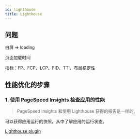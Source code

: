 ```yaml
---
id: lighthouse
title: Lighthouse
---
```


## 问题

白屏 => loading

页面加载时间

指标：FP、FCP、LCP、FID、TTI、布局稳定性

## 性能优化的步骤

### 1. 使用 PageSpeed Insights 检查应用的性能

> PageSpeed Insights 和使用 Lighthouse 获得的报告是一样的。

可以获得应用运行的快照，从中了解应用的运行状态。

[Lighthouse plugin](https://bit.ly/lighthouse-plugins)
